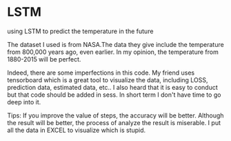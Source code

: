 # LSTM
using LSTM to predict the temperature in the future

The dataset I used is from NASA.The data they give include the temperature from 800,000 years ago, even earlier. In my opinion, the temperature from 1880-2015 will be perfect.

Indeed, there are some imperfections in this code. My friend uses tensorboard which is a great tool to visualize the data, including LOSS, prediction data, estimated data, etc.. I also heard that it is easy to conduct but that code should be added in sess. In short term I don't have time to go deep into it.

Tips:
If you improve the value of steps, the accuracy will be better. Although the result will be better, the process of analyze the result is miserable. I put all the data in EXCEL to visualize which is stupid.
